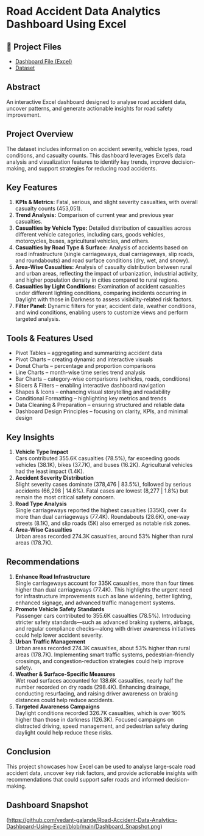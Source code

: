 # Road Accident Data Analytics Dashboard Using Excel

## 📂 Project Files
- [Dashboard File (Excel)](https://docs.google.com/spreadsheets/d/1MwGN-NZfCTjqn40oxNIrhuyPlYR8pEIV/edit?usp=drive_link&ouid=101544761981297572595&rtpof=true&sd=true)
- [Dataset](https://drive.google.com/file/d/1zIBbazouVYZEUciMV9bEaScFebBvZNnl/view?usp=drive_link) 


## Abstract
An interactive Excel dashboard designed to analyse road accident data, uncover patterns, and generate actionable insights for road safety improvement.

## Project Overview
The dataset includes information on accident severity, vehicle types, road conditions, and casualty counts. This dashboard leverages Excel’s data analysis and visualization features to identify key trends, improve decision-making, and support strategies for reducing road accidents. 

## Key Features
1. **KPIs & Metrics:** Fatal, serious, and slight severity casualties, with overall casualty counts (453,051).  
2. **Trend Analysis:** Comparison of current year and previous year casualties.  
3. **Casualties by Vehicle Type:** Detailed distribution of casualties across different vehicle categories, including cars, goods vehicles, motorcycles, buses, agricultural vehicles, and others.  
4. **Casualties by Road Type & Surface:** Analysis of accidents based on road infrastructure (single carriageways, dual carriageways, slip roads, and roundabouts) and road surface conditions (dry, wet, and snowy).  
5. **Area-Wise Casualties:** Analysis of casualty distribution between rural and urban areas, reflecting the impact of urbanization, industrial activity, and higher population density in cities compared to rural regions.  
6. **Casualties by Light Conditions:** Examination of accident casualties under different lighting conditions, comparing incidents occurring in Daylight with those in Darkness to assess visibility-related risk factors.  
7. **Filter Panel:** Dynamic filters for year, accident date, weather conditions, and wind conditions, enabling users to customize views and perform targeted analysis.  

## Tools & Features Used
- Pivot Tables – aggregating and summarizing accident data  
- Pivot Charts – creating dynamic and interactive visuals  
- Donut Charts – percentage and proportion comparisons  
- Line Charts – month-wise time series trend analysis  
- Bar Charts – category-wise comparisons (vehicles, roads, conditions)  
- Slicers & Filters – enabling interactive dashboard navigation  
- Shapes & Icons – enhancing visual storytelling and readability  
- Conditional Formatting – highlighting key metrics and trends  
- Data Cleaning & Preparation – ensuring structured and reliable data  
- Dashboard Design Principles – focusing on clarity, KPIs, and minimal design  

## Key Insights
1. **Vehicle Type Impact**  
   Cars contributed 355.6K casualties (78.5%), far exceeding goods vehicles (38.1K), bikes (37.7K), and buses (16.2K). Agricultural vehicles had the least impact (1.4K).  
2. **Accident Severity Distribution**  
   Slight severity cases dominate (378,476 | 83.5%), followed by serious accidents (66,298 | 14.6%). Fatal cases are lowest (8,277 | 1.8%) but remain the most critical safety concern.  
3. **Road Type Analysis**  
   Single carriageways reported the highest casualties (335K), over 4x more than dual carriageways (77.4K). Roundabouts (28.6K), one-way streets (8.1K), and slip roads (5K) also emerged as notable risk zones.  
4. **Area-Wise Casualties**  
   Urban areas recorded 274.3K casualties, around 53% higher than rural areas (178.7K).  

## Recommendations
1. **Enhance Road Infrastructure**  
   Single carriageways account for 335K casualties, more than four times higher than dual carriageways (77.4K). This highlights the urgent need for infrastructure improvements such as lane widening, better lighting, enhanced signage, and advanced traffic management systems.  
2. **Promote Vehicle Safety Standards**  
   Passenger cars contributed to 355.6K casualties (78.5%). Introducing stricter safety standards—such as advanced braking systems, airbags, and regular compliance checks—along with driver awareness initiatives could help lower accident severity.  
3. **Urban Traffic Management**  
   Urban areas recorded 274.3K casualties, about 53% higher than rural areas (178.7K). Implementing smart traffic systems, pedestrian-friendly crossings, and congestion-reduction strategies could help improve safety.  
4. **Weather & Surface-Specific Measures**  
   Wet road surfaces accounted for 138.6K casualties, nearly half the number recorded on dry roads (298.4K). Enhancing drainage, conducting resurfacing, and raising driver awareness on braking distances could help reduce accidents.  
5. **Targeted Awareness Campaigns**  
   Daylight conditions recorded 326.7K casualties, which is over 160% higher than those in darkness (126.3K). Focused campaigns on distracted driving, speed management, and pedestrian safety during daylight could help reduce these risks.  

## Conclusion
This project showcases how Excel can be used to analyse large-scale road accident data, uncover key risk factors, and provide actionable insights with recommendations that could support safer roads and informed decision-making.  

## Dashboard Snapshot
(https://github.com/vedant-galande/Road-Accident-Data-Analytics-Dashboard-Using-Excel/blob/main/Dashboard_Snapshot.png)

